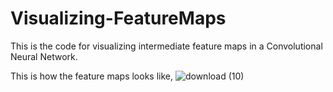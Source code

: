# Visualizing-FeatureMaps
This is the code for visualizing intermediate feature maps in a Convolutional Neural Network.

This is how the feature maps looks like,
![download (10)](https://user-images.githubusercontent.com/65707153/115991291-62e1ef80-a5e5-11eb-81fd-75f67154b4d0.png)


